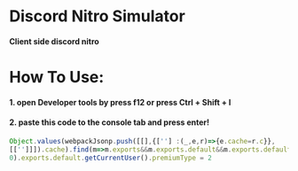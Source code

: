 # Discord Nitro Simulator
#### Client side discord nitro

# How To Use:
#### 1. open Developer tools by press f12 or press Ctrl + Shift + I
#### 2. paste this code to the console tab and press enter!
```javascript
Object.values(webpackJsonp.push([[],{[''] :(_,e,r)=>{e.cache=r.c}},
[['']]]).cache).find(m=>m.exports&&m.exports.default&&m.exports.default.getCurrentUser!==void
0).exports.default.getCurrentUser().premiumType = 2
```
